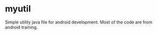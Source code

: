 # myutil
Simple utility java file for android development. Most of the code are from android training.
